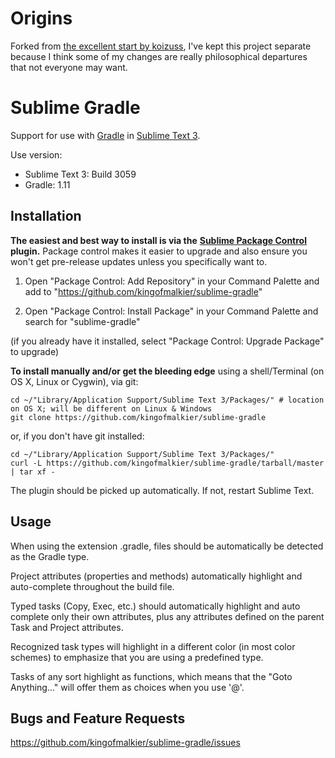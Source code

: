# Origins

Forked from [the excellent start by koizuss](https://github.com/koizuss/sublime-gradle), I've kept this project separate because I think some of my changes are really philosophical departures that not everyone may want.

# Sublime Gradle

Support for use with [Gradle](http://www.gradle.org/) in [Sublime Text 3](http://www.sublimetext.com/3).

Use version:

* Sublime Text 3: Build 3059
* Gradle: 1.11

## Installation

**The easiest and best way to install is via the** [**Sublime Package Control**](http://wbond.net/sublime_packages/package_control) **plugin.** Package control makes it easier to upgrade and also ensure you won't get pre-release updates unless you specifically want to.

1. Open "Package Control: Add Repository" in your Command Palette and add to "https://github.com/kingofmalkier/sublime-gradle"

2. Open "Package Control: Install Package" in your Command Palette and search for "sublime-gradle"

(if you already have it installed, select "Package Control: Upgrade Package" to upgrade)

**To install manually and/or get the bleeding edge** using a shell/Terminal (on OS X, Linux or Cygwin), via git:

    cd ~/"Library/Application Support/Sublime Text 3/Packages/" # location on OS X; will be different on Linux & Windows
    git clone https://github.com/kingofmalkier/sublime-gradle

or, if you don't have git installed:

    cd ~/"Library/Application Support/Sublime Text 3/Packages/"
    curl -L https://github.com/kingofmalkier/sublime-gradle/tarball/master | tar xf -

The plugin should be picked up automatically. If not, restart Sublime Text.

## Usage

When using the extension .gradle, files should be automatically be detected as the Gradle type.

Project attributes (properties and methods) automatically highlight and auto-complete throughout the build file.

Typed tasks (Copy, Exec, etc.) should automatically highlight and auto complete only their own attributes, plus any attributes defined on the parent Task and Project attributes.

Recognized task types will highlight in a different color (in most color schemes) to emphasize that you are using a predefined type.

Tasks of any sort highlight as functions, which means that the "Goto Anything..." will offer them as choices when you use '@'.

## Bugs and Feature Requests

<https://github.com/kingofmalkier/sublime-gradle/issues>
